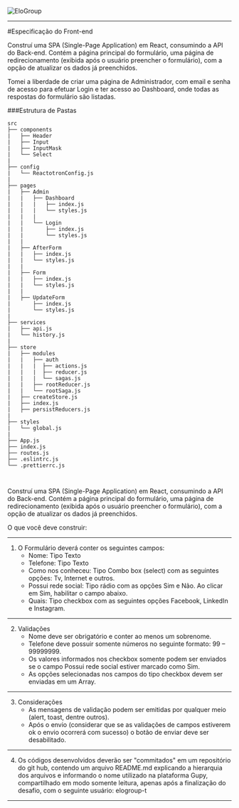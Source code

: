 ![EloGroup](../EloGroup.png)

---
#Especificação do Front-end


Construí uma SPA (Single-Page Application) em React, consumindo a API do Back-end. Contém a página principal do formulário, uma página de redirecionamento (exibida após o usuário preencher o formulário), com a opção de atualizar os dados já preenchidos.

Tomei a liberdade de criar uma página de Administrador, com email e senha de acesso para efetuar Login e ter acesso ao Dashboard, onde todas as respostas do formulário são listadas. 

###Estrutura de Pastas

```
src
├── components
|	├── Header
|	├── Input
|	├── InputMask
|	└── Select
|   
├── config
|   └── ReactotronConfig.js
|
├── pages
|   ├── Admin
|   |	├── Dashboard
|   |	|	├── index.js
|   | 	|	└── styles.js
|   | 	|
|   |	└── Login
|   |		├── index.js
|   | 		└── styles.js
|   |
|   ├── AfterForm
|   |	├── index.js
|   | 	└── styles.js
|   |
|   ├── Form
|   |	├── index.js
|   | 	└── styles.js
|   |
|   ├── UpdateForm
|   	├── index.js
|    	└── styles.js
|
├── services
|   ├── api.js
|   └── history.js
|
├── store
|   ├── modules
|   |   ├── auth
|   |   |  ├── actions.js
|   |   |  ├── reducer.js
|   |   |  └── sagas.js
|   |   ├── rootReducer.js
|   |   └── rootSaga.js
|   ├── createStore.js
|   ├── index.js
|   ├── persistReducers.js
|
├── styles
|	└── global.js
|      
├── App.js
├── index.js
├── routes.js
├── .eslintrc.js
└── .prettierrc.js

		
```

Construí uma SPA (Single-Page Application) em React, consumindo a API do Back-end. Contém a página principal do formulário, uma página de redirecionamento (exibida após o usuário preencher o formulário), com a opção de atualizar os dados já preenchidos.





O que você deve construir:

---
1. O Formulário deverá conter os seguintes campos:
	* Nome: Tipo Texto
	* Telefone: Tipo Texto
	* Como nos conheceu: Tipo Combo box (select) com as seguintes opções: Tv, Internet e outros.
	* Possui rede social: Tipo rádio com as opções Sim e Não. Ao clicar em Sim, habilitar o campo abaixo.
	* Quais: Tipo checkbox com as seguintes opções Facebook, LinkedIn e Instagram.
---

2. Validações
	* Nome deve ser obrigatório e conter ao menos um sobrenome.
	* Telefone deve possuir somente números no seguinte formato: 99 – 99999999.
	* Os valores informados nos checkbox somente podem ser enviados se o campo Possui rede social estiver marcado como Sim.
	* As opções selecionadas nos campos do tipo checkbox devem ser enviadas em um Array.
---

3. Considerações
	* As mensagens de validação podem ser emitidas por qualquer meio (alert, toast, dentre outros).
	* Após o envio (considerar que se as validações de campos estiverem ok o envio ocorrerá com sucesso) o botão de enviar deve ser desabilitado.
---

4. Os códigos desenvolvidos deverão ser "commitados" em um repositório do git hub, contendo um arquivo README.md explicando a hierarquia dos arquivos e informando o nome utilizado na plataforma Gupy, compartilhado em modo somente leitura, apenas após a finalização do desafio, com o seguinte usuário: elogroup-t 

---
